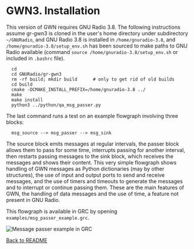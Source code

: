 # GWN3. Installation

This version of GWN requires GNU Radio 3.8. The following instructions assume gr-gwn3 is cloned in the user's home directory under subdirectory ```~/GNURadio```, and GNU Radio 3.8 is installed in ```/home/gnuradio-3.8```, and ```/home/gnuradio-3.8/setup_env.sh``` has been sourced to make paths to GNU Radio available (command ```source /home/gnuradio-3.8/setup_env.sh``` or included in ```.bashrc``` file).

```
  cd
  cd GNURadio/gr-gwn3
  rm -rf build; mkdir build      # only to get rid of old builds
  cd build
  cmake -DCMAKE_INSTALL_PREFIX=/home/gnuradio-3.8 ../
  make
  make install
  python3 ../python/qa_msg_passer.py 
```

The last command runs a test on an example flowgraph involving three blocks:

```  msg_source --> msg_passer --> msg_sink```

The source block emits messages at regular intervals, the passer block allows them to pass for some time, interrupts passing for another interval, then restarts passing messages to the sink block, which receives the messages and shows their content.
This very simple flowgraph shows handling of GWN messages as Python dictionaries (may by other structures), the use of input and output ports to send and receive messages, and the use of timers and timeouts to generate the messages and to interrupt or continue passing them. These are the main features of GWN, the handling of data messages and the use of time, a feature not present in GNU Radio.

This flowgraph is available in GRC by opening  ```examples/msg_passer_example.grc```.

![Message passer example in GRC](../images/msg_passer_example.jpg)


[Back to README](../../README.md)


